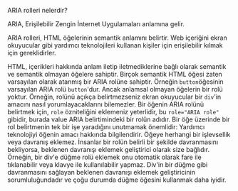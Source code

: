 ARIA rolleri nelerdir?

ARIA, Erişilebilir Zengin İnternet Uygulamaları anlamına gelir.

ARIA rolleri, HTML öğelerinin semantik anlamını belirtir. Web içeriğini ekran okuyucular gibi yardımcı teknolojileri kullanan kişiler için erişilebilir kılmak için gereklidirler.

HTML, içerikleri hakkında anlam iletip iletmediklerine bağlı olarak semantik ve semantik olmayan öğelere sahiptir.
Birçok semantik HTML öğesi zaten varsayılan olarak atanmış bir ARIA rolüne sahiptir. Örneğin ``button``öğesinin varsayılan ARIA rolü ``button``'dur.
Ancak anlamsal olmayan öğelerin bir rolü yoktur. Örneğin, rolünü açıkça belirtmezseniz ekran okuyucular bir ``div``'in amacını nasıl yorumlayacaklarını bilemezler.
Bir öğenin ARIA rolünü belirtmek için, ``role`` özniteliğini eklemeniz yeterlidir, bu ``role="ARIA role"`` gibidir, burada value ARIA belirtimindeki bir rolün adıdır.
Bir öğe üzerinde bir rol belirtmenin tek bir işe yaradığını unutmamak önemlidir: Yardımcı teknolojiyi öğenin amacı hakkında bilgilendirir. Öğeye herhangi bir işlevsellik veya davranış eklemez. İnsanlar bir rolün belirli bir şekilde davranmasını bekliyorsa, beklenen davranışı eklemek geliştirici olarak size bağlıdır. Örneğin, bir div'e düğme rolü eklemek onu otomatik olarak fare ile tıklanabilir veya klavye ile kullanılabilir yapmaz. Div'in bir düğme gibi davranmasını sağlayan beklenen davranışı eklemek geliştiricinin sorumluluğundadır ve çoğu durumda düğme öğesini kullanmak daha iyidir.